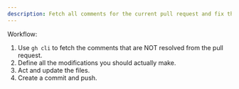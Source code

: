 ```yaml
---
description: Fetch all comments for the current pull request and fix them.
---
```


Workflow:

1. Use `gh cli` to fetch the comments that are NOT resolved from the pull request.
2. Define all the modifications you should actually make.
3. Act and update the files.
4. Create a commit and push.